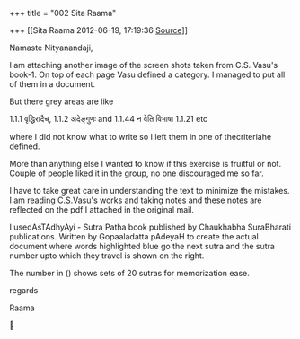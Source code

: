 +++
title = "002 Sita Raama"

+++
[[Sita Raama	2012-06-19, 17:19:36 [Source](https://groups.google.com/g/samskrita/c/eYAWkUFUEWE)]]



Namaste Nityanandaji,

I am attaching another image of the screen shots taken from C.S. Vasu's book-1. On top of each page Vasu defined a category. I managed to put all of them in a document.

  

But there grey areas are like

1.1.1 वृद्धिरादैच्, 1.1.2 अदेङ्गुणः and 1.1.44 न वेति विभाषा 1.1.21 etc

where I did not know what to write so I left them in one of thecriteriahe defined.

More than anything else I wanted to know if this exercise is fruitful or not. Couple of people liked it in the group, no one discouraged me so far.

I have to take great care in understanding the text to minimize the mistakes. I am reading C.S.Vasu's works and taking notes and these notes are reflected on the pdf I attached in the original mail.

I usedAsTAdhyAyi - Sutra Patha book published by Chaukhabha
SuraBharati publications. Written by Gopaaladatta pAdeyaH to create the actual document where words highlighted blue go the next sutra and the sutra number upto which they travel is shown on the right.

The number in () shows sets of 20 sutras for memorization ease.

  

regards

Raama



